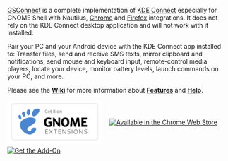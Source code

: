 [GSConnect][ego] is a complete implementation of [KDE Connect][kdeconnect]
especially for GNOME Shell with Nautilus, [Chrome][chrome] and
[Firefox][firefox] integrations. It does not rely on the KDE Connect
desktop application and will not work with it installed.

Pair your PC and your Android device with the KDE Connect app installed to:
Transfer files, send and receive SMS texts, mirror clipboard and notifications,
send mouse and keyboard input, remote-control media players, locate your device,
monitor battery levels, launch commands on your PC, and more.

Please see the **[Wiki][wiki]** for more information about
**[Features][features]** and **[Help][help]**.

[<img src="https://raw.githubusercontent.com/andyholmes/gnome-shell-extensions-badge/master/get-it-on-ego.svg?sanitize=true" alt="Get it on GNOME Extensions" height="100" align="middle">][ego] [<img alt="Available in the Chrome Web Store" src="https://developer.chrome.com/webstore/images/ChromeWebStore_BadgeWBorder_v2_206x58.png" align="middle" hspace="12"/>][chrome] [<img src="https://addons.cdn.mozilla.net/static/img/addons-buttons/AMO-button_1.png" alt="Get the Add-On" align="middle">][firefox]

[ego]: https://extensions.gnome.org/extension/1319/gsconnect/
[chrome]: https://chrome.google.com/webstore/detail/gsconnect/jfnifeihccihocjbfcfhicmmgpjicaec
[firefox]: https://addons.mozilla.org/firefox/addon/gsconnect/
[kdeconnect]: https://community.kde.org/KDEConnect
[wiki]: https://github.com/andyholmes/gnome-shell-extension-gsconnect/wiki/
[features]: https://github.com/andyholmes/gnome-shell-extension-gsconnect/wiki/Features
[help]: https://github.com/andyholmes/gnome-shell-extension-gsconnect/wiki/Help
